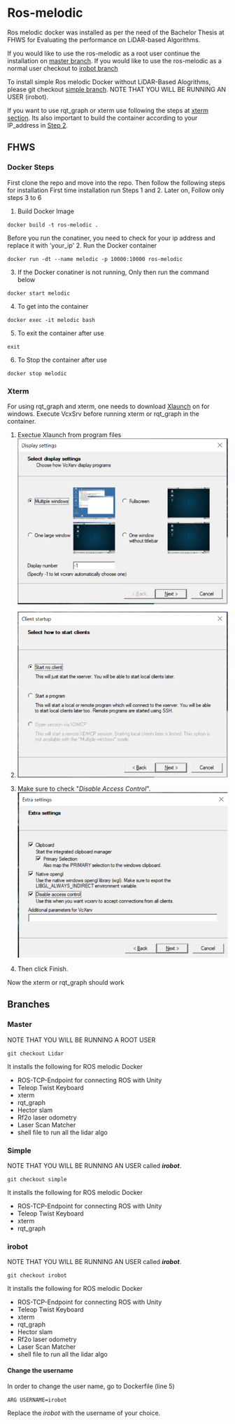 # Ros-melodic
Ros melodic docker was installed as per the need of the Bachelor Thesis at FHWS for Evaluating the performance on LiDAR-based Algorithms.

If you would like to use the ros-melodic as a root user continue the installation on [master branch](#master). 
If you would like to use the ros-melodic as a normal user checkout to [irobot branch](#irobot)

To install simple Ros melodic Docker without LiDAR-Based Alogrithms, please git checkout [simple branch](#simple). NOTE THAT YOU WILL BE RUNNING AN USER (irobot). 

If you want to use rqt_graph or xterm use following the steps at [xterm section](#xterm). Its also important to build the container according to your IP_address in [Step 2](#docker-steps). 


## FHWS

### Docker Steps
First clone the repo and move into the repo. Then follow the following steps for installation
First time installation run Steps 1 and 2. Later on, Follow only steps 3 to 6 

1. Build Docker Image
```
docker build -t ros-melodic .
```
Before you run the conatiner, you need to check for your ip address and replace it with 'your_ip' 
2. Run the Docker container 
```
docker run -dt --name melodic -p 10000:10000 ros-melodic
```
3. If the Docker conatiner is not running, Only then run the command below
```
docker start melodic
```
4. To get into the container  
```
docker exec -it melodic bash
```
5. To exit the container after use
  ```
  exit
  ```
6. To Stop the container after use
  ```
  docker stop melodic
  ```
### Xterm
For using rqt_graph and xterm, one needs to download [Xlaunch](https://sourceforge.net/projects/vcxsrv/) on for windows. Execute VcxSrv before running xterm or rqt_graph in the container. 
1. Exectue Xlaunch from program files  
![Exectue Xlaunch](https://github.com/sohanjs111/Ros-melodic/blob/master/Images/vcxsrv.PNG)

2. ![click next](https://github.com/sohanjs111/Ros-melodic/blob/master/Images/vcxsrv2.PNG)

3. Make sure to check "*Disable Access Control*".
![click next](https://github.com/sohanjs111/Ros-melodic/blob/master/Images/vcxsrv3.PNG)

4. Then click Finish. 

Now the xterm or rqt_graph should work
## Branches 
### Master 
NOTE THAT YOU WILL BE RUNNING A ROOT USER
```
git checkout Lidar
```
It installs the following for ROS melodic Docker 
* ROS-TCP-Endpoint for connecting ROS with Unity 
* Teleop Twist Keyboard
* xterm
* rqt_graph
* Hector slam 
* Rf2o laser odometry
* Laser Scan Matcher 
* shell file to run all the lidar algo


### Simple 
NOTE THAT YOU WILL BE RUNNING AN USER called ***irobot***.
```
git checkout simple
```
It installs the following for ROS melodic Docker 
* ROS-TCP-Endpoint for connecting ROS with Unity 
* Teleop Twist Keyboard
* xterm
* rqt_graph

### irobot
NOTE THAT YOU WILL BE RUNNING AN USER called ***irobot***.
```
git checkout irobot
```
It installs the following for ROS melodic Docker 
* ROS-TCP-Endpoint for connecting ROS with Unity 
* Teleop Twist Keyboard
* xterm
* rqt_graph
* Hector slam 
* Rf2o laser odometry
* Laser Scan Matcher 
* shell file to run all the lidar algo

#### Change the username 
In order to change the user name, go to Dockerfile (line 5)
```
ARG USERNAME=irobot
```
Replace the *irobot* with the username of your choice. 
